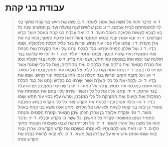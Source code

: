 # עבודת בני קהת

> ד א: וַיְדַבֵּר יְהוָה אֶל מֹשֶׁה וְאֶל אַהֲרֹן לֵאמֹר.
> ד ב: נָשֹׂא אֶת רֹאשׁ בְּנֵי קְהָת מִתּוֹךְ בְּנֵי לֵוִי לְמִשְׁפְּחֹתָם לְבֵית אֲבֹתָם.
> ד ג: מִבֶּן שְׁלֹשִׁים שָׁנָה וָמַעְלָה וְעַד בֶּן חֲמִשִּׁים שָׁנָה כָּל בָּא לַצָּבָא לַעֲשׂוֹת מְלָאכָה בְּאֹהֶל מוֹעֵד.
> ד ד: זֹאת עֲבֹדַת בְּנֵי קְהָת בְּאֹהֶל מוֹעֵד קֹדֶשׁ הַקֳּדָשִׁים.
> ד ה: וּבָא אַהֲרֹן וּבָנָיו בִּנְסֹעַ הַמַּחֲנֶה וְהוֹרִדוּ אֵת פָּרֹכֶת הַמָּסָךְ; וְכִסּוּ בָהּ אֵת אֲרֹן הָעֵדֻת.
> ד ו: וְנָתְנוּ עָלָיו כְּסוּי עוֹר תַּחַשׁ וּפָרְשׂוּ בֶגֶד כְּלִיל תְּכֵלֶת מִלְמָעְלָה; וְשָׂמוּ בַּדָּיו.
> ד ז: וְעַל שֻׁלְחַן הַפָּנִים יִפְרְשׂוּ בֶּגֶד תְּכֵלֶת וְנָתְנוּ עָלָיו אֶת הַקְּעָרֹת וְאֶת הַכַּפֹּת וְאֶת הַמְּנַקִּיֹּת וְאֵת קְשׂוֹת הַנָּסֶךְ; וְלֶחֶם הַתָּמִיד עָלָיו יִהְיֶה.
> ד ח: וּפָרְשׂוּ עֲלֵיהֶם בֶּגֶד תּוֹלַעַת שָׁנִי וְכִסּוּ אֹתוֹ בְּמִכְסֵה עוֹר תָּחַשׁ; וְשָׂמוּ אֶת בַּדָּיו.
> ד ט: וְלָקְחוּ בֶּגֶד תְּכֵלֶת וְכִסּוּ אֶת מְנֹרַת הַמָּאוֹר וְאֶת נֵרֹתֶיהָ וְאֶת מַלְקָחֶיהָ וְאֶת מַחְתֹּתֶיהָ; וְאֵת כָּל כְּלֵי שַׁמְנָהּ אֲשֶׁר יְשָׁרְתוּ לָהּ בָּהֶם.
> ד י: וְנָתְנוּ אֹתָהּ וְאֶת כָּל כֵּלֶיהָ אֶל מִכְסֵה עוֹר תָּחַשׁ; וְנָתְנוּ עַל הַמּוֹט.
> ד יא: וְעַל מִזְבַּח הַזָּהָב יִפְרְשׂוּ בֶּגֶד תְּכֵלֶת וְכִסּוּ אֹתוֹ בְּמִכְסֵה עוֹר תָּחַשׁ; וְשָׂמוּ אֶת בַּדָּיו.
> ד יב: וְלָקְחוּ אֶת כָּל כְּלֵי הַשָּׁרֵת אֲשֶׁר יְשָׁרְתוּ בָם בַּקֹּדֶשׁ וְנָתְנוּ אֶל בֶּגֶד תְּכֵלֶת וְכִסּוּ אוֹתָם בְּמִכְסֵה עוֹר תָּחַשׁ; וְנָתְנוּ עַל הַמּוֹט.
> ד יג: וְדִשְּׁנוּ אֶת הַמִּזְבֵּחַ; וּפָרְשׂוּ עָלָיו בֶּגֶד אַרְגָּמָן.
> ד יד: וְנָתְנוּ עָלָיו אֶת כָּל כֵּלָיו אֲשֶׁר יְשָׁרְתוּ עָלָיו בָּהֶם אֶת הַמַּחְתֹּת אֶת הַמִּזְלָגֹת וְאֶת הַיָּעִים וְאֶת הַמִּזְרָקֹת כֹּל כְּלֵי הַמִּזְבֵּחַ; וּפָרְשׂוּ עָלָיו כְּסוּי עוֹר תַּחַשׁ וְשָׂמוּ בַדָּיו.
> ד טו: וְכִלָּה אַהֲרֹן וּבָנָיו לְכַסֹּת אֶת הַקֹּדֶשׁ וְאֶת כָּל כְּלֵי הַקֹּדֶשׁ בִּנְסֹעַ הַמַּחֲנֶה וְאַחֲרֵי כֵן יָבֹאוּ בְנֵי קְהָת לָשֵׂאת וְלֹא יִגְּעוּ אֶל הַקֹּדֶשׁ וָמֵתוּ; אֵלֶּה מַשָּׂא בְנֵי קְהָת בְּאֹהֶל מוֹעֵד.
> ד טז: וּפְקֻדַּת אֶלְעָזָר בֶּן אַהֲרֹן הַכֹּהֵן שֶׁמֶן הַמָּאוֹר וּקְטֹרֶת הַסַּמִּים וּמִנְחַת הַתָּמִיד וְשֶׁמֶן הַמִּשְׁחָה:  פְּקֻדַּת כָּל הַמִּשְׁכָּן וְכָל אֲשֶׁר בּוֹ בְּקֹדֶשׁ וּבְכֵלָיו.
> ד יז: וַיְדַבֵּר יְהוָה אֶל מֹשֶׁה וְאֶל אַהֲרֹן לֵאמֹר.
> ד יח: אַל תַּכְרִיתוּ אֶת שֵׁבֶט מִשְׁפְּחֹת הַקְּהָתִי מִתּוֹךְ הַלְוִיִּם.
> ד יט: וְזֹאת עֲשׂוּ לָהֶם וְחָיוּ וְלֹא יָמֻתוּ בְּגִשְׁתָּם אֶת קֹדֶשׁ הַקֳּדָשִׁים:  אַהֲרֹן וּבָנָיו יָבֹאוּ וְשָׂמוּ אוֹתָם אִישׁ אִישׁ עַל עֲבֹדָתוֹ וְאֶל מַשָּׂאוֹ.
> ד כ: וְלֹא יָבֹאוּ לִרְאוֹת כְּבַלַּע אֶת הַקֹּדֶשׁ וָמֵתוּ. 
 

